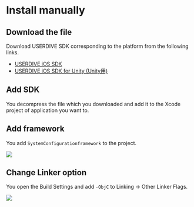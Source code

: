 # Install manually

## Download the file

Download USERDIVE SDK corresponding to the platform from the following links.

- [USERDIVE iOS SDK](https://github.com/uncovertruth/userdive-ios-sdk/releases/tag/1.1.0)
- [USERDIVE iOS SDK for Unity (Unity用)](https://github.com/uncovertruth/userdive-ios-sdk-for-unity/releases/tag/v1.0.0)

## Add SDK

You decompress the file which you downloaded and add it to the Xcode project of application you want to.

## Add framework

You add `SystemConfigurationframework` to the project.

![](./files/install_manual_1.png)

## Change Linker option

You open the Build Settings and add `-ObjC` to Linking -> Other Linker Flags.

![](./files/install_manual_2.png)
